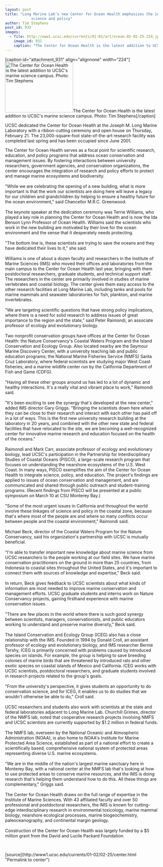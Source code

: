 ```yaml
---
layout: post
title: "Long Marine Lab's new Center for Ocean Health emphasizes the integration of
			science and policy"
author: Tim Stephens
post_id: 932
images:
  - file: http://www1.ucsc.edu/currents/01-02/art/ocean.02-02-25.224.jpg
    image_id: 931
    caption: "The Center for Ocean Health is the latest addition to UCSC's marine science campus. Photo: Tim Stephens"
---
```


[caption id="attachment_931" align="alignnone" width="224"]<a href="http://localhost/mysite/wp-content/uploads/2002/02/ocean.02-02-25.224.jpg"><img class="size-full wp-image-931" src="http://localhost/mysite/wp-content/uploads/2002/02/ocean.02-02-25.224.jpg" alt="The Center for Ocean Health is the latest addition to UCSC's marine science campus. Photo: Tim Stephens" width="224" height="166" /></a>The Center for Ocean Health is the latest addition to UCSC's marine science campus. Photo: Tim Stephens[/caption]
<p>
  UCSC dedicated the Center for Ocean Health at the Joseph M. Long Marine Laboratory with a ribbon-cutting ceremony and open house on Thursday, February 21. The 23,000-square-foot state-of-the-art research facility was completed last spring and has been occupied since June 2001.
</p>The Center for Ocean Health serves as a focal point for scientific research, education, and policy programs that address ocean conservation and management issues. By fostering interactions between university researchers, government agencies, and conservation organizations, the center encourages the integration of research and policy efforts to protect and manage marine ecosystems and biodiversity.<br>
<br>
"While we are celebrating the opening of a new building, what is more important is that the work our scientists are doing here will leave a legacy for our children and grandchildren by helping to ensure a healthy future for the ocean environment," said Chancellor M.R.C. Greenwood.<br>
<br>
The keynote speaker at the dedication ceremony was Terrie Williams, who played a key role in planning the Center for Ocean Health and is now the Ida Benson Lynn Professor of Ocean Health. Williams said the scientists who work in the new building are motivated by their love for the ocean environment and the sense that it desperately needs protecting.<br>
<br>
"The bottom line is, these scientists are trying to save the oceans and they have dedicated their lives to it," she said.<br>
<br>
Williams is one of about a dozen faculty and researchers in the Institute of Marine Sciences (IMS) who moved their offices and laboratories from the main campus to the Center for Ocean Health last year, bringing with them postdoctoral researchers, graduate students, and technical support staff. The researchers in the center are primarily involved in studies of marine vertebrates and coastal biology. The center gives them easy access to the other research facilities at Long Marine Lab, including tanks and pools for marine mammals and seawater laboratories for fish, plankton, and marine invertebrates.<br>
<br>
"We are targeting scientific questions that have strong policy implications, where there is a need for solid research to address issues of great importance to the region and the state," said Peter Raimondi, an associate professor of ecology and evolutionary biology.<br>
<br>
Two nonprofit conservation groups have offices at the Center for Ocean Health: the Nature Conservancy's Coastal Waters Program and the Island Conservation and Ecology Group. Also located nearby are the Seymour Marine Discovery Center, with a university teaching lab and public education programs; the National Marine Fisheries Service (NMFS) Santa Cruz Laboratory, where federal scientists are studying major West Coast fisheries; and a marine wildlife center run by the California Department of Fish and Game (CDFG).<br>
<br>
"Having all these other groups around us has led to a lot of dynamic and healthy interactions. It's a really vital and vibrant place to work," Raimondi said.<br>
<br>
"It's been exciting to see the synergy that's developed at the new center," added IMS director Gary Griggs. "Bringing the scientists down here where they can be close to their research and interact with each other has paid off in a lot of ways. This is the first new university research building at the laboratory in 20 years, and combined with the other new state and federal facilities that have relocated to the site, we are becoming a well-recognized center for innovative marine research and education focused on the health of the oceans."<br>
<br>
Raimondi and Mark Carr, associate professor of ecology and evolutionary biology, lead UCSC's participation in the Partnership for Interdisciplinary Studies of Coastal Oceans (PISCO), a large-scale research program that focuses on understanding the nearshore ecosystems of the U.S. West Coast. In many ways, PISCO exemplifies the aim of the Center for Ocean Health to integrate science, policy, and education. The project's findings are applied to issues of ocean conservation and management, and are communicated and shared through public outreach and student-training programs. (Recent findings from PISCO will be presented at a public symposium on March 10 at CSU Monterey Bay.)<br>
<br>
"Some of the most urgent issues in California and throughout the world involve these linkages of science and policy in the coastal zone, because that's where most of the people are and where so many conflicts occur between people and the coastal environment," Raimondi said.<br>
<br>
Michael Beck, director of the Coastal Waters Program for the Nature Conservancy, said his organization's partnership with UCSC is mutually beneficial.<br>
<br>
"I'm able to transfer important new knowledge about marine science from UCSC researchers to the people working at our field sites. We have marine conservation practitioners on the ground in more than 25 countries, from Indonesia to coastal sites throughout the United States, and it's important to connect them with sources of knowledge and expertise," Beck said.<br>
<br>
In return, Beck gives feedback to UCSC scientists about what kinds of information are most needed to improve marine conservation and management efforts. UCSC graduate students and interns work on Nature Conservancy projects, gaining firsthand experience with marine conservation issues.<br>
<br>
"There are few places in the world where there is such good synergy between scientists, managers, conservationists, and public educators working to understand and preserve marine diversity," Beck said.<br>
<br>
The Island Conservation and Ecology Group (ICEG) also has a close relationship with the IMS. Founded in 1994 by Donald Croll, an assistant professor of ecology and evolutionary biology, and IMS researcher Bernie Tershy, ICEG is primarily concerned with problems caused by introduced species on islands. For example, the group is helping to save breeding colonies of marine birds that are threatened by introduced rats and other exotic species on coastal islands of Mexico and California. ICEG works with UCSC scientists, postdoctoral researchers, and graduate students involved in research projects related to the group's goals.<br>
<br>
"From the university's perspective, it gives students an opportunity to do conservation science, and for ICEG, it enables us to do studies that we wouldn't otherwise be able to do," Croll said.<br>
<br>
UCSC researchers and students also work with scientists at the state and federal laboratories adjacent to Long Marine Lab. Churchill Grimes, director of the NMFS lab, noted that cooperative research projects involving NMFS and UCSC scientists are currently supported by $1.2 million in federal funds.<br>
<br>
The NMFS lab, overseen by the National Oceanic and Atmospheric Administration (NOAA), is also home to NOAA's Institute for Marine Protected Area Science, established as part of a national effort to create a scientifically based, comprehensive national system of protected areas representing diverse U.S. marine ecosystems.<br>
<br>
"We are in the middle of the nation's largest marine sanctuary here in Monterey Bay, with a national center at the NMFS lab that's looking at how to use protected areas to conserve marine resources, and the IMS is doing research that's helping them understand how to do this. All these things are complementary," Griggs said.<br>
<br>
The Center for Ocean Health draws on the full range of expertise in the Institute of Marine Sciences. With 43 affiliated faculty and over 50 professional and postdoctoral researchers, the IMS is known for cutting-edge interdisciplinary research in environmental toxicology, marine mammal biology, nearshore ecological processes, marine biogeochemistry, paleoceanography, and continental margin geology.<br>
<br>
Construction of the Center for Ocean Health was largely funded by a $5 million grant from the David and Lucile Packard Foundation.
<p>
  <br>

</p>
<p>

</p>
[source](http://www1.ucsc.edu/currents/01-02/02-25/center.html "Permalink to center")
